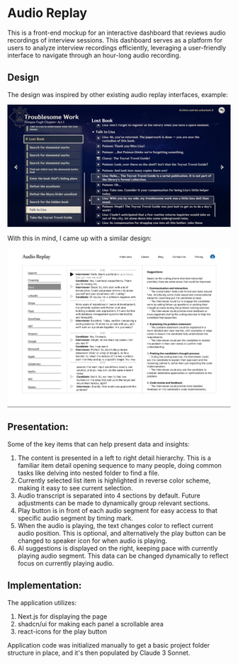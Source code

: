 # Audio Replay
This is a front-end mockup for an interactive dashboard that reviews audio recordings of interview sessions.
This dashboard serves as a platform for users to analyze interview recordings efficiently, 
leveraging a user-friendly interface to navigate through an hour-long audio recording.

## Design
The design was inspired by other existing audio replay interfaces, example:

![Genshin-Impact.png](Genshin-Impact.png)

With this in mind, I came up with a similar design:

![Audio-Replay.png](Audio-Replay.png)
## Presentation:
Some of the key items that can help present data and insights:
1. The content is presented in a left to right detail hierarchy. This is a familiar item detail opening sequence to many people, doing common tasks like delving into nested folder to find a file.
2. Currently selected list item is highlighted in reverse color scheme, making it easy to see current selection.
3. Audio transcript is separated into 4 sections by default. Future adjustments can be made to dynamically group relevant sections.
4. Play button is in front of each audio segment for easy access to that specific audio segment by timing mark.
5. When the audio is playing, the text changes color to reflect current audio position. This is optional, and alternatively the play button can be changed to speaker icon for when audio is playing.
6. AI suggestions is displayed on the right, keeping pace with currently playing audio segment. This data can be changed dynamically to reflect focus on currently playing audio.
## Implementation:
The application utilizes:
1. Next.js for displaying the page
2. shadcn/ui for making each panel a scrollable area
3. react-icons for the play button

Application code was initialized manually to get a basic project folder structure in place,
and it's then populated by Claude 3 Sonnet.